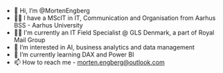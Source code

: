 - 👋 Hi, I’m @MortenEngberg
- 👨‍🎓 I have a MScIT in IT, Communication and Organisation from Aarhus BSS - Aarhus University
- 👨‍💻 I'm currently an IT Field Specialist @ GLS Denmark, a part of Royal Mail Group
- 👀 I’m interested in AI, business analytics and data management
- 🌱 I’m currently learning DAX and Power BI
- 📫 How to reach me - morten.engberg@outlook.com

<!---
MortenEngberg/MortenEngberg is a ✨ special ✨ repository because its `README.md` (this file) appears on your GitHub profile.
You can click the Preview link to take a look at your changes.
--->
